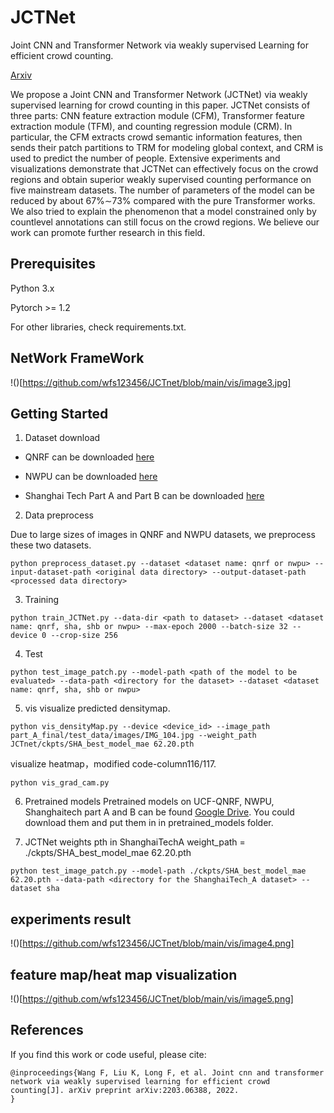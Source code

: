 # JCTNet

Joint CNN and Transformer Network via weakly supervised Learning for efficient crowd counting.

[Arxiv]([https://arxiv.org/pdf/2203.06388])

We propose a Joint CNN and Transformer Network (JCTNet) via weakly supervised learning for crowd counting in this paper. JCTNet consists of three parts: CNN feature extraction module (CFM), Transformer feature extraction module (TFM), and counting regression module (CRM). In particular, the CFM extracts crowd semantic information features, then sends their patch partitions to TRM for modeling global context, and CRM is used to predict the number of people. Extensive experiments and visualizations demonstrate that JCTNet can effectively focus on the crowd regions and obtain superior weakly supervised counting performance on five mainstream datasets. The number of parameters of the model can be reduced by about 67%∼73% compared with the pure Transformer works. We also tried to explain the phenomenon that a model constrained only by countlevel annotations can still focus on the crowd regions. We believe our work can promote further research in this field.


## Prerequisites

Python 3.x

Pytorch >= 1.2

For other libraries, check requirements.txt.

## NetWork FrameWork
!()[https://github.com/wfs123456/JCTnet/blob/main/vis/image3.jpg]

## Getting Started
1. Dataset download

  + QNRF can be downloaded [here](https://www.crcv.ucf.edu/data/ucf-qnrf/)

  + NWPU can be downloaded [here](https://www.crowdbenchmark.com/nwpucrowd.html)

  + Shanghai Tech Part A and Part B can be downloaded [here](https://www.kaggle.com/tthien/shanghaitech)

2. Data preprocess

  Due to large sizes of images in QNRF and NWPU datasets, we preprocess these two datasets.
  ```
  python preprocess_dataset.py --dataset <dataset name: qnrf or nwpu> --input-dataset-path <original data directory> --output-dataset-path <processed data directory>

  ```
3. Training
  ```
  python train_JCTNet.py --data-dir <path to dataset> --dataset <dataset name: qnrf, sha, shb or nwpu> --max-epoch 2000 --batch-size 32 --device 0 --crop-size 256

  ```
4. Test
  ```
  python test_image_patch.py --model-path <path of the model to be evaluated> --data-path <directory for the dataset> --dataset <dataset name: qnrf, sha, shb or nwpu>
  ```

5. vis
  visualize predicted densitymap.
  ```
  python vis_densityMap.py --device <device_id> --image_path part_A_final/test_data/images/IMG_104.jpg --weight_path JCTnet/ckpts/SHA_best_model_mae 62.20.pth
  ```
  visualize heatmap，modified code-column116/117.
  ```
  python vis_grad_cam.py 
  ```
6. Pretrained models
  Pretrained models on UCF-QNRF, NWPU, Shanghaitech part A and B can be found [Google Drive](https://drive.google.com/drive/folders/10U7F4iW_aPICM5-qJq21SXLLkzlum9tX?usp=sharing). You could download them and put them in in pretrained_models folder.

7. JCTNet weights pth in ShanghaiTechA
  weight_path = ./ckpts/SHA_best_model_mae 62.20.pth
  ```
  python test_image_patch.py --model-path ./ckpts/SHA_best_model_mae 62.20.pth --data-path <directory for the ShanghaiTech_A dataset> --dataset sha
  ```

## experiments result
!()[https://github.com/wfs123456/JCTnet/blob/main/vis/image4.png]

## feature map/heat map visualization
!()[https://github.com/wfs123456/JCTnet/blob/main/vis/image5.png]

## References

If you find this work or code useful, please cite:

```
@inproceedings{Wang F, Liu K, Long F, et al. Joint cnn and transformer network via weakly supervised learning for efficient crowd counting[J]. arXiv preprint arXiv:2203.06388, 2022.
}
```

```

```
